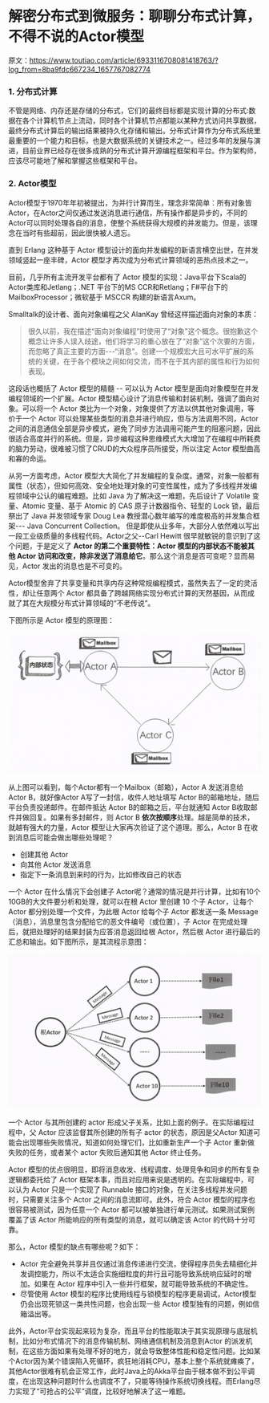 # 解密分布式到微服务：聊聊分布式计算，不得不说的Actor模型

原文：https://www.toutiao.com/article/6933116708081418763/?log_from=8ba9fdc667234_1657767082774



### 1. 分布式计算

不管是网络、内存还是存储的分布式，它们的最终目标都是实现计算的分布式:数据在各个计算机节点上流动，同时各个计算机节点都能以某种方式访问共享数据，最终分布式计算后的输出结果被持久化存储和输出。分布式计算作为分布式系统里最重要的一个能力和目标，也是大数据系统的关键技术之一。经过多年的发展与演进，目前业界已经存在很多成熟的分布式计算开源编程框架和平台。作为架构师，应该尽可能地了解和掌握这些框架和平台。

### 2. Actor模型

Actor模型于1970年年初被提出，为并行计算而生，理念非常简单：所有对象皆Actor，在Actor之间仅通过发送消息进行通信，所有操作都是异步的，不同的Actor可以同时处理各自的消息，使整个系统获得大规模的并发能力。但是，该理念在当时有些超前，因此很快被人遗忘。

直到 Erlang 这种基于 Actor 模型设计的面向并发编程的新语言横空出世，在并发领域竖起一座丰碑，Actor 模型才再次成为分布式计算领域的恶热点技术之一。

目前，几乎所有主流开发平台都有了 Actor 模型的实现：Java平台下Scala的Actor类库和Jetlang；.NET 平台下的MS CCR和Retlang；F#平台下的 MailboxProcessor；微软基于 MSCCR 构建的新语言Axum。

Smalltalk的设计者、面向对象编程之父 AlanKay 曾经这样描述面向对象的本质：

> 很久以前，我在描述“面向对象编程”时使用了“对象”这个概念。很抱歉这个概念让许多人误入歧途，他们将学习的重心放在了“对象”这个次要的方面，而忽略了真正主要的方面---“消息”。创建一个规模宏大且可水平扩展的系统的关键，在于各个模块之间如何交流，而不在于其内部的属性和行为如何表现。

这段话也概括了 Actor 模型的精髓 -- 可以认为 Actor 模型是面向对象模型在并发编程领域的一个扩展。Actor 模型精心设计了消息传输和封装机制，强调了面向对象。可以将一个 Actor 类比为一个对象，对象提供了方法以供其他对象调用，等价于一个 Actor 可以处理某些类型的消息并进行响应，但与方法调用不同，Actor 之间的消息通信全部是异步模式，避免了同步方法调用可能产生的阻塞问题，因此很适合高度并行的系统。但是，异步编程这种思维模式大大增加了在编程中所耗费的脑力劳动，很难被习惯了CRUD的大众程序员所接受，所以注定 Actor 模型曲高和寡的命运。

从另一方面考虑，Actor 模型大大简化了并发编程的复杂度。通常，对象一般都有属性（状态），但如何高效、安全地处理对象的可变性属性，成为了多线程并发编程领域中公认的编程难题。比如 Java 为了解决这一难题，先后设计了 Volatile 变量、Atomic 变量、基于 Atomic 的 CAS 原子计数器指令、轻型的 Lock 锁，最后祭出了 Java 并发领域专家 Doug Lea 教授潜心数年编写的难度极高的并发集合框架--- Java Concurrent Collection。 但是即使从业多年，大部分人依然难以写出一段工业级质量的多线程代码。Actor之父--Carl Hewitt 很早就敏锐的意识到了这个问题，于是定义了 **Actor 的第二个重要特性：Actor 模型的内部状态不能被其他 Actor 访问和改变，除非发送了消息给它**。那么这个消息是否可变呢？显而易见，Actor 发出的消息也是不可变的。

Actor模型舍弃了共享变量和共享内存这种常规编程模式，虽然失去了一定的灵活性，却让任意两个 Actor 都具备了跨越网络实现分布式计算的天然基因，从而成就了其在大规模分布式计算领域的“不老传说”。

下图所示是 Actor 模型的原理图：

![1](./images/Actor_Model/1.jpeg)

从上图可以看到，每个Actor都有一个Mailbox（邮箱），Actor A 发送消息给 Actor B，就好像Actor A写了一封信，收件人地址填写 Actor B的邮箱地址，随后平台负责投递邮件。在邮件抵达 Actor B的邮箱之后，平台就通知 Actor B收取邮件并做回复。如果有多封邮件，则 Actor B **依次按顺序**处理。越是简单的技术，就越有强大的力量，Actor 模型让大家再次验证了这个道理。那么，Actor B 在收到消息后可能会做出哪些处理呢？

* 创建其他 Actor
* 向其他 Actor 发送消息
* 指定下一条消息到来时的行为，比如修改自己的状态

一个 Actor 在什么情况下会创建子 Actor呢？通常的情况是并行计算，比如有10个10GB的大文件要分析和处理，就可以在根 Actor 里创建 10 个子 Actor，让每个 Actor 都分别处理一个文件，为此根 Actor 给每个子 Actor 都发送一条 Message（消息），消息里包含分配给它的恶文件编号（或位置），子 Actor 在完成处理后，就把处理好的结果封装为应答消息返回给根 Actor，然后根 Actor 进行最后的汇总和输出。如下图所示，是其流程示意图：

![2](./images/Actor_Model/2.jpeg)


一个 Actor 与其所创建的 actor 形成父子关系，比如上面的例子。在实际编程过程中，父 Actor 应该监督其所创建的所有子 actor 的状态，原因是父Actor 知道可能会出现哪些失败情况，知道如何处理它们，比如重新生产一个子 Actor 重新做失败的任务，或者某个 actor 失败后通知其他 Actor 终止任务。

Actor 模型的优点很明显，即将消息收发、线程调度、处理竞争和同步的所有复杂逻辑都委托给了 Actor 框架本事，而且对应用来说是透明的。在实际编程中，可以认为 Actor 只是一个实现了 Runnable 接口的对象，在关注多线程并发问题时，只需要关注多个 Actor 之间的消息流即可。此外，符合 Actor 模型的程序也很容易被测试，因为任意一个 Actor 都可以被单独进行单元测试。如果测试案例覆盖了该 Actor 所能响应的所有类型的消息，就可以确定该 Actor 的代码十分可靠。

那么，Actor 模型的缺点有哪些呢？如下：

* Actor 完全避免共享并且仅通过消息传递进行交流，使得程序员失去精细化并发调控能力，所以不太适合实施细粒度的并行且可能导致系统响应延时的增加。如果在 Actor 程序中引入一些并行框架，就可能导致系统的不确定性。
* 尽管使用 Actor 模型的程序比使用线程与锁模型的程序更易调试，Actor模型仍会出现死锁这一类共性问题，也会出现一些 Actor 模型独有的问题，例如信箱溢出等。

此外，Actor平台实现起来较为复杂，而且平台的性能取决于其实现原理与底层机制，比如分布式情况下的消息传输机制、网络通信机制及消息到Actor 的派发机制，在这些方面如果有处理不好的地方，就会导致整体性能和稳定性问题。比如某个Actor因为某个错误陷入死循环，疯狂地消耗CPU，基本上整个系统就瘫痪了，其他Actor很难有机会正常工作，此时Java上的Akka平台由于根本做不到公平调度，在出现这种问题时什么也调度不了，只能等待操作系统切换线程。而Erlang尽力实现了“可抢占的公平”调度，比较好地解决了这一难题。